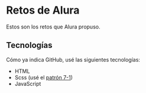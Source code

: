 # Retos de Alura
Estos son los retos que Alura propuso.
## Tecnologías
Cómo ya indica GitHub, usé las siguientes tecnologías:
- HTML
- Scss (usé el [patrón 7-1](https://sass-guidelin.es/#the-7-1-pattern))
- JavaScript
